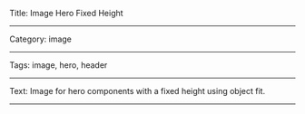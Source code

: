 Title: Image Hero Fixed Height

----

Category: image

----

Tags: image, hero, header

----

Text: Image for hero components with a fixed height using object fit.

----
